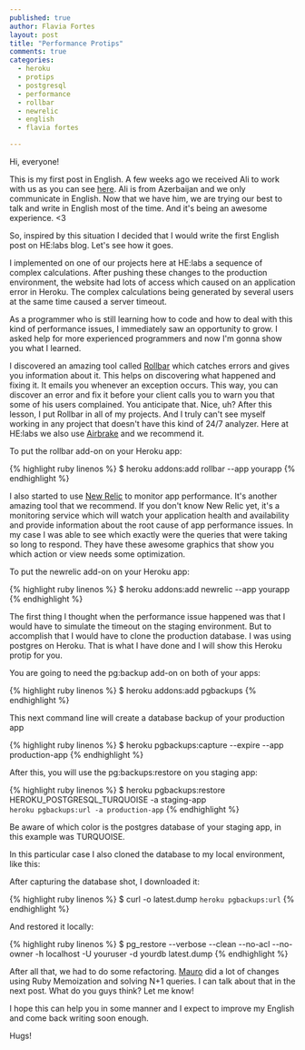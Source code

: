 ```yaml
---
published: true
author: Flavia Fortes
layout: post
title: "Performance Protips"
comments: true
categories:
  - heroku
  - protips
  - postgresql
  - performance
  - rollbar
  - newrelic
  - english
  - flavia fortes

---
```


Hi, everyone!

This is my first post in English. A few weeks ago we received Ali to work with us as you can see [here](http://helabs.com.br/blog/2013/11/13/novos-membros-analu-e-ali/). Ali is from Azerbaijan and we only communicate in English. Now that we have him, we are trying our best to talk and write in English most of the time. And it's being an awesome experience. <3

So, inspired by this situation I decided that I would write the first English post on HE:labs blog. Let's see how it goes.


<!--more-->

I implemented on one of our projects here at HE:labs a sequence of complex calculations. After pushing these changes to the production environment, the website had lots of access which caused on an application error in Heroku. The complex calculations being generated by several users at the same time caused a server timeout.

As a programmer who is still learning how to code and how to deal with this kind of performance issues, I immediately saw an opportunity to grow. I asked help for more experienced programmers and now I'm gonna show you what I learned.

I discovered an amazing tool called [Rollbar](https://rollbar.com/) which catches errors and gives you information about it. This helps on discovering what happened and fixing it. It emails you whenever an exception occurs. This way, you can discover an error and fix it before your client calls you to warn you that some of his users complained. You anticipate that. Nice, uh?
After this lesson, I put Rollbar in all of my projects. And I truly can't see myself working in any project that doesn't have this kind of 24/7 analyzer. Here at HE:labs we also use [Airbrake](https://airbrake.io/) and we recommend it.

To put the rollbar add-on on your Heroku app:

{% highlight ruby linenos %}
  $ heroku addons:add rollbar --app yourapp
{% endhighlight %}

I also started to use [New Relic](http://newrelic.com/) to monitor app performance. It's another amazing tool that we recommend. If you don't know New Relic yet, it's a monitoring service which will watch your application health and availability and provide information about the root cause of app performance issues. In my case I was able to see which exactly were the queries that were taking so long to respond. They have these awesome graphics that show you which action or view needs some optimization.

To put the newrelic add-on on your Heroku app:

{% highlight ruby linenos %}
  $ heroku addons:add newrelic --app yourapp
{% endhighlight %}

The first thing I thought when the performance issue happened was that I would have to simulate the timeout on the staging environment. But to accomplish that I would have to clone the production database. I was using postgres on Heroku. That is what I have done and I will show this Heroku protip for you.

You are going to need the pg:backup add-on on both of your apps:

{% highlight ruby linenos %}
  $ heroku addons:add pgbackups
{% endhighlight %}

This next command line will create a database backup of your production app

{% highlight ruby linenos %}
  $ heroku pgbackups:capture --expire --app production-app
{% endhighlight %}

After this, you will use the pg:backups:restore on you staging app:

{% highlight ruby linenos %}
  $ heroku pgbackups:restore HEROKU_POSTGRESQL_TURQUOISE -a staging-app \
    `heroku pgbackups:url -a production-app`
{% endhighlight %}

Be aware of which color is the postgres database of your staging app, in this example was TURQUOISE.

In this particular case I also cloned the database to my local environment, like this:

After capturing the database shot, I downloaded it:

{% highlight ruby linenos %}
  $ curl -o latest.dump `heroku pgbackups:url`
{% endhighlight %}

And restored it locally:

{% highlight ruby linenos %}
  $ pg_restore --verbose --clean --no-acl --no-owner -h localhost -U youruser -d yourdb latest.dump
{% endhighlight %}


After all that, we had to do some refactoring. [Mauro](https://twitter.com/maurogeorge) did a lot of changes using Ruby Memoization and solving N+1 queries.
I can talk about that in the next post. What do you guys think? Let me know!

I hope this can help you in some manner and I expect to improve my English and come back writing soon enough.

Hugs!
